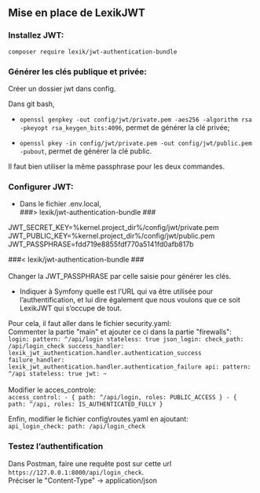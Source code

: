 ## Mise en place de LexikJWT

### Installez JWT:
`composer require lexik/jwt-authentication-bundle`
<br>

### Générer les clés publique et privée:
Créer un dossier jwt dans config.<br>

Dans  git bash, <br>
- `openssl genpkey -out config/jwt/private.pem -aes256 -algorithm rsa -pkeyopt rsa_keygen_bits:4096`, permet de générer la clé privée;

- `openssl pkey -in config/jwt/private.pem -out config/jwt/public.pem -pubout`, permet de générer la clé public.

Il faut bien utiliser la même passphrase pour les deux commandes.
<br>

### Configurer JWT:
- Dans le fichier .env.local,<br>
###> lexik/jwt-authentication-bundle ###

JWT_SECRET_KEY=%kernel.project_dir%/config/jwt/private.pem
JWT_PUBLIC_KEY=%kernel.project_dir%/config/jwt/public.pem
JWT_PASSPHRASE=fdd719e8855fdf770a5141fd0afb817b

###< lexik/jwt-authentication-bundle ###
<br>
<br>Changer la JWT_PASSPHRASE par celle saisie pour générer les clés.
<br>

- Indiquer à Symfony quelle est l’URL qui va être utilisée pour l’authentification, et lui dire également que nous 
voulons que ce soit LexikJWT qui s’occupe de tout.

Pour cela, il faut aller dans le fichier security.yaml:
<br>
Commenter la partie "main" et ajouter ce ci dans la partie "firewalls":<br>
`login:
    pattern: ^/api/login
    stateless: true
    json_login:
        check_path: /api/login_check
        success_handler: lexik_jwt_authentication.handler.authentication_success
        failure_handler: lexik_jwt_authentication.handler.authentication_failure
api:
    pattern: ^/api
    stateless: true
    jwt: ~`
<br>
<br>
Modifier le acces_controle:<br>
`access_control:
    - { path: ^/api/login, roles: PUBLIC_ACCESS }
    - { path: ^/api, roles: IS_AUTHENTICATED_FULLY }`

Enfin, modifier le fichier config\routes.yaml en ajoutant:<br>
`api_login_check:
    path: /api/login_check`

### Testez l’authentification
Dans Postman, faire une requête post sur cette url `https://127.0.0.1:8000/api/login_check`.<br>
Préciser le "Content-Type" -> application/json
